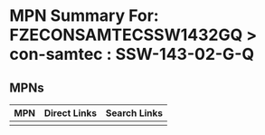 



# MPN Summary For: FZECONSAMTECSSW1432GQ > con-samtec : SSW-143-02-G-Q

## MPNs
  

|MPN|Direct Links|Search Links|
| :--- | :--- | :--- |
||||
